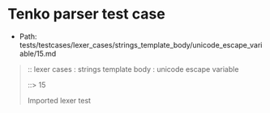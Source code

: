 # Tenko parser test case

- Path: tests/testcases/lexer_cases/strings_template_body/unicode_escape_variable/15.md

> :: lexer cases : strings template body : unicode escape variable
>
> ::> 15
>
> Imported lexer test
>
> <template body> unclosed long unicode escapes

## FAIL

## Input

`````js
`${"-->"}\u{012${"<--"}`
`````

## Output

_Note: the whole output block is auto-generated. Manual changes will be overwritten!_

Below follow outputs in four parsing modes: sloppy mode, strict mode script goal, module goal, web compat mode (always sloppy).

Note that the output parts are auto-generated by the test runner to reflect actual result.

### Sloppy mode

Parsed with script goal and as if the code did not start with strict mode header.

`````
throws: Parser error!
  Template contained an illegal escape, these are only allowed in _tagged_ templates in >=ES2018

`${"-->"}\u{012${"<--"}`
        ^^^^^^^^^------- error
`````

### Strict mode

Parsed with script goal but as if it was starting with `"use strict"` at the top.

_Output same as sloppy mode._

### Module goal

Parsed with the module goal.

_Output same as sloppy mode._

### Web compat mode

Parsed in sloppy script mode but with the web compat flag enabled.

_Output same as sloppy mode._
